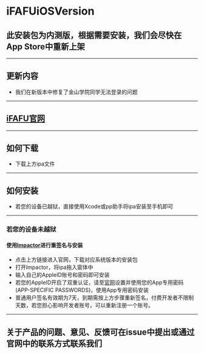 # iFAFUiOSVersion
## 此安装包为内测版，根据需要安装，我们会尽快在App Store中重新上架
***
## 更新内容
* 我们在新版本中修复了金山学院同学无法登录的问题
***
## [iFAFU官网](https://ifafu.cn)
***
## 如何下载
* 下载上方ipa文件
***
## 如何安装
* 若您的设备已越狱，直接使用Xcode或pp助手将ipa安装至手机即可
***
### 若您的设备未越狱
#### 使用[Impactor](http://www.cydiaimpactor.com)进行重签名与安装
* 点击上方链接进入官网，下载对应系统版本的安装包
* 打开Impactor，将ipa拖入窗体中
* 输入自己的AppleID账号和密码即可安装
* 若您的AppleID开启了双重认证，请至[官网](https://appleid.apple.com/account/manage)设置并使用您的App专用密码(APP-SPECIFIC PASSWORDS)，使用App专用密码安装
* 普通用户签名有效期为7天，到期需按上方步骤重新签名，付费开发者不限制天数，若您担心影响开发者账号，可以重新注册一个账号。
***
## 关于产品的问题、意见、反馈可在issue中提出或通过官网中的联系方式联系我们
